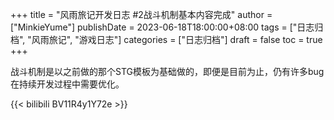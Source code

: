 +++
title = "风雨旅记开发日志 #2战斗机制基本内容完成"
author = ["MinkieYume"]
publishDate = 2023-06-18T18:00:00+08:00
tags = ["日志归档", "风雨旅记", "游戏日志"]
categories = ["日志归档"]
draft = false
toc = true
+++

战斗机制是以之前做的那个STG模板为基础做的，即便是目前为止，仍有许多bug在持续开发过程中需要优化。

{{< bilibili BV11R4y1Y72e >}}
